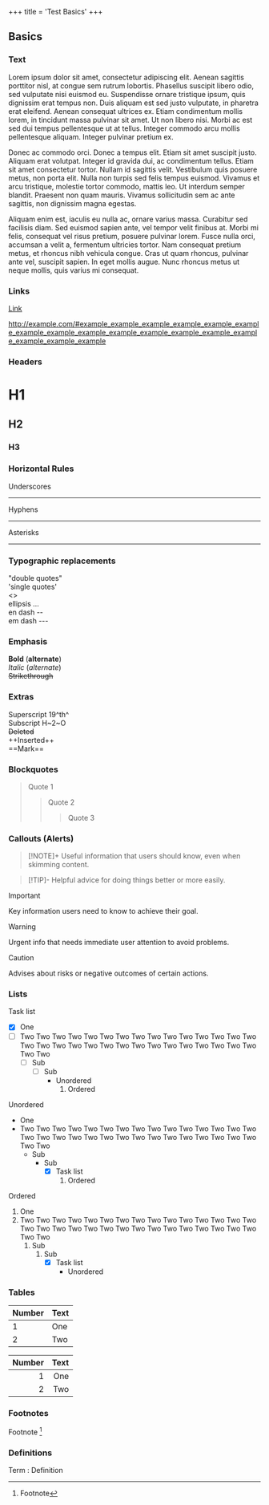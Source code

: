 +++
title = 'Test Basics'
+++

## Basics

### Text
Lorem ipsum dolor sit amet, consectetur adipiscing elit. Aenean sagittis porttitor nisl, at congue sem rutrum lobortis. Phasellus suscipit libero odio, sed vulputate nisi euismod eu. Suspendisse ornare tristique ipsum, quis dignissim erat tempus non. Duis aliquam est sed justo vulputate, in pharetra erat eleifend. Aenean consequat ultrices ex. Etiam condimentum mollis lorem, in tincidunt massa pulvinar sit amet. Ut non libero nisi. Morbi ac est sed dui tempus pellentesque ut at tellus. Integer commodo arcu mollis pellentesque aliquam. Integer pulvinar pretium ex.

Donec ac commodo orci. Donec a tempus elit. Etiam sit amet suscipit justo. Aliquam erat volutpat. Integer id gravida dui, ac condimentum tellus. Etiam sit amet consectetur tortor. Nullam id sagittis velit. Vestibulum quis posuere metus, non porta elit. Nulla non turpis sed felis tempus euismod. Vivamus et arcu tristique, molestie tortor commodo, mattis leo. Ut interdum semper blandit. Praesent non quam mauris. Vivamus sollicitudin sem ac ante sagittis, non dignissim magna egestas.

Aliquam enim est, iaculis eu nulla ac, ornare varius massa. Curabitur sed facilisis diam. Sed euismod sapien ante, vel tempor velit finibus at. Morbi mi felis, consequat vel risus pretium, posuere pulvinar lorem. Fusce nulla orci, accumsan a velit a, fermentum ultricies tortor. Nam consequat pretium metus, et rhoncus nibh vehicula congue. Cras ut quam rhoncus, pulvinar ante vel, suscipit sapien. In eget mollis augue. Nunc rhoncus metus ut neque mollis, quis varius mi consequat.


### Links
[Link](http://example.com "Alt Text")

http://example.com/#example_example_example_example_example_example_example_example_example_example_example_example_example_example_example_example_example

### Headers
# H1
## H2
### H3

### Horizontal Rules
Underscores
___
Hyphens

---
Asterisks
***

### Typographic replacements
"double quotes" \
'single quotes' \
<<angle quotes>> \
ellipsis ... \
en dash -- \
em dash ---

### Emphasis
**Bold** (__alternate__) \
*Italic* (_alternate_) \
~~Strikethrough~~

### Extras
Superscript 19^th^ \
Subscript H~2~O \
~~Deleted~~ \
++Inserted++ \
==Mark==

### Blockquotes
> Quote 1
>> Quote 2
>>> Quote 3

### Callouts (Alerts)
> [!NOTE]+
> Useful information that users should know, even when skimming content.

> [!TIP]-
> Helpful advice for doing things better or more easily.

> [!IMPORTANT]
> Key information users need to know to achieve their goal.

> [!WARNING]
> Urgent info that needs immediate user attention to avoid problems.

> [!CAUTION]
> Advises about risks or negative outcomes of certain actions.

### Lists
Task list
- [x] One
- [ ] Two Two Two Two Two Two Two Two Two Two Two Two Two Two Two Two Two Two Two Two Two Two Two Two Two Two Two Two Two Two Two Two
	- [ ] Sub
		- [ ] Sub
			* Unordered
				1. Ordered

Unordered
* One
* Two Two Two Two Two Two Two Two Two Two Two Two Two Two Two Two Two Two Two Two Two Two Two Two Two Two Two Two Two Two Two Two
	* Sub
		* Sub
			- [x] Task list
				1. Ordered

Ordered
1. One
1. Two Two Two Two Two Two Two Two Two Two Two Two Two Two Two Two Two Two Two Two Two Two Two Two Two Two Two Two Two Two Two Two
	1. Sub
		1. Sub
			- [x] Task list
				* Unordered

### Tables
| Number | Text  |
| ------ | ----- |
| 1      | One   |
| 2      | Two   |

| Number | Text |
| -----: | ---: |
| 1      | One  |
| 2      | Two  |

### Footnotes
Footnote [^footnote]
[^footnote]: Footnote

### Definitions
Term
:   Definition

